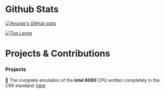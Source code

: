# Github Stats

[![Anurag's GitHub stats](https://github-readme-stats.vercel.app/api?username=cdunku&show_icons=true&theme=graywhite)](https://github.com/anuraghazra/github-readme-stats)

[![Top Langs](https://github-readme-stats.vercel.app/api/top-langs/?username=cdunku&show_icons=true&theme=graywhite)](https://github.com/anuraghazra/github-readme-stats)


# Projects & Contributions

### Projects

🎁  The complete emulation of the **Intel 8080** CPU written completely in the C99 standard: [here](https://github.com/cdunku/8080)
